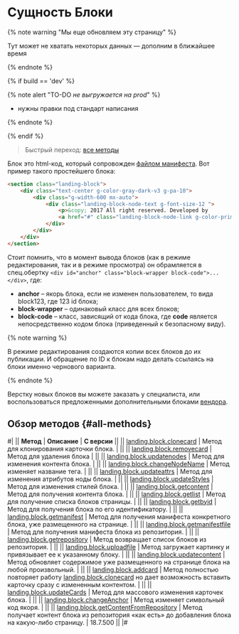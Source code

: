 # Сущность Блоки

{% note warning "Мы еще обновляем эту страницу" %}

Тут может не хватать некоторых данных — дополним в ближайшее время

{% endnote %}

{% if build == 'dev' %}

{% note alert "TO-DO _не выгружается на prod_" %}

- нужны правки под стандарт написания

{% endnote %}

{% endif %}

> Быстрый переход: [все методы](#all-methods) 

Блок это html-код, который сопровожден [файлом манифеста](./manifest.md). Вот пример такого простейшего блока:

```html
<section class="landing-block">
    <div class="text-center g-color-gray-dark-v3 g-pa-10">
        <div class="g-width-600 mx-auto">
            <div class="landing-block-node-text g-font-size-12 ">
                <p>&copy; 2017 All right reserved. Developed by
                <a href="#" class="landing-block-node-link g-color-primary">Bitrix24</a></p>
            </div>
        </div>
    </div>
</section>
```

Стоит помнить, что в момент вывода блоков (как в режиме редактирования, так и в режиме просмотра) он обрамляется в спец.обертку `<div id="anchor" class="block-wrapper block-code">...</div>`, где:

- **anchor** – якорь блока, если не изменен пользователем, то вида block123, где 123 id блока;
- **block-wrapper** – одинаковый класс для всех блоков;
- **block-code** – класс, зависящий от кода блока, где **code** является непосредственно кодом блока (приведенный к безопасному виду).

{% note warning %}

В режиме редактирования создаются копии всех блоков до их публикации. И обращение по ID к блокам надо делать ссылаясь на блоки именно чернового варианта.

{% endnote %}

Верстку новых блоков вы можете заказать у специалиста, или воспользоваться предложенными дополнительными блоками [вендора](https://htmlstream.com/preview/unify-v2.6/unify-main/shortcodes/index.html).

## Обзор методов {#all-methods}

#|
|| **Метод** | **Описание** | **С версии** ||
|| [landing.block.clonecard](./methods/landing-block-clone-card.md) | Метод для клонирования карточки блока. | ||
|| [landing.block.removecard](./methods/landing-block-remove-card.md) | Метод для удаления блока | ||
|| [landing.block.updatenodes](./methods/landing-block-update-nodes.md) | Метод для изменения контента блока. | ||
|| [landing.block.changeNodeName](./methods/landing-block-change-node-name.md) | Метод изменяет название тега. | ||
|| [landing.block.updateattrs](./methods/landing-block-update-attrs.md) | Метод для изменения атрибутов ноды блока. | ||
|| [landing.block.updateStyles](./methods/landing-block-update-styles.md) | Метод для изменения стилей блока. | ||
|| [landing.block.getcontent](./methods/landing-block-get-content.md) | Метод для получения контента блока. | ||
|| [landing.block.getlist](./methods/landing-block-get-list.md) | Метод для получение списка блоков страницы. | ||
|| [landing.block.getbyid](./methods/landing-block-get-by-id.md) | Метод для получения блока по его идентификатору. | ||
|| [landing.block.getmanifest](./methods/landing-block-get-manifest.md) | Метод для получения манифеста конкретного блока, уже размещенного на странице. | ||
|| [landing.block.getmanifestfile](./methods/landing-block-get-manifest-file.md) | Метод для получения манифеста блока из репозитория. | ||
|| [landing.block.getrepository](./methods/landing-block-get-repository.md) | Метод возвращает список блоков из репозитория. | ||
|| [landing.block.uploadfile](./methods/landing-block-upload-file.md) | Метод загружает картинку и привязывает ее к указанному блоку. | ||
|| [landing.block.updatecontent](./methods/landing-block-update-content.md) | Метод обновляет содержимое уже размещенного на странице блока на любой произвольный. | ||
|| [landing.block.addcard](./methods/landing-block-add-card.md) | Метод полностью повторяет работу [landing.block.clonecard](./methods/landing-block-clone-card.md) но дает возможность вставить карточку сразу с измененным контентом. | ||
|| [landing.block.updateCards](./methods/landing-block-update-cards.md) | Метод для массового изменения карточек блока. | ||
|| [landing.block.changeAnchor](./methods/landing-block-change-anchor.md) | Метод изменяет символьный код якоря. | ||
|| [landing.block.getContentFromRepository](./methods/landing-block-get-content-from-repository.md) | Метод получает контент блока из репозитория «как есть» до добавления блока на какую-либо страницу. | 18.7.500 ||
|#